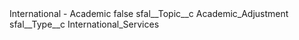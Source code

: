 <?xml version="1.0" encoding="UTF-8"?>
<CustomMetadata xmlns="http://soap.sforce.com/2006/04/metadata" xmlns:xsi="http://www.w3.org/2001/XMLSchema-instance" xmlns:xsd="http://www.w3.org/2001/XMLSchema">
    <label>International - Academic</label>
    <protected>false</protected>
    <values>
        <field>sfal__Topic__c</field>
        <value xsi:type="xsd:string">Academic_Adjustment</value>
    </values>
    <values>
        <field>sfal__Type__c</field>
        <value xsi:type="xsd:string">International_Services</value>
    </values>
</CustomMetadata>
